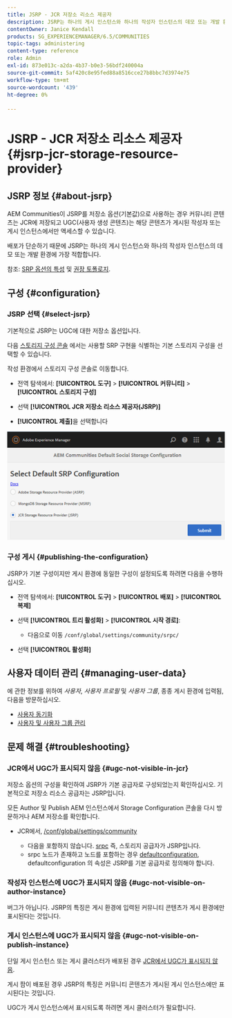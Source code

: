 ```yaml
---
title: JSRP - JCR 저장소 리소스 제공자
description: JSRP는 하나의 게시 인스턴스와 하나의 작성자 인스턴스의 데모 또는 개발 환경에 가장 적합합니다
contentOwner: Janice Kendall
products: SG_EXPERIENCEMANAGER/6.5/COMMUNITIES
topic-tags: administering
content-type: reference
role: Admin
exl-id: 873e013c-a2da-4b37-b0e3-56bdf240004a
source-git-commit: 5af420c8e95fed88a8516cce27b8bbc7d3974e75
workflow-type: tm+mt
source-wordcount: '439'
ht-degree: 0%

---
```


# JSRP - JCR 저장소 리소스 제공자 {#jsrp-jcr-storage-resource-provider}

## JSRP 정보 {#about-jsrp}

AEM Communities이 JSRP를 저장소 옵션(기본값)으로 사용하는 경우 커뮤니티 콘텐츠는 JCR에 저장되고 UGC(사용자 생성 콘텐츠)는 해당 콘텐츠가 게시된 작성자 또는 게시 인스턴스에서만 액세스할 수 있습니다.

배포가 단순하기 때문에 JSRP는 하나의 게시 인스턴스와 하나의 작성자 인스턴스의 데모 또는 개발 환경에 가장 적합합니다.

참조: [SRP 옵션의 특성](working-with-srp.md#characteristics-of-srp-options) 및 [권장 토폴로지](topologies.md).

## 구성 {#configuration}

### JSRP 선택 {#select-jsrp}

기본적으로 JSRP는 UGC에 대한 저장소 옵션입니다.

다음 [스토리지 구성 콘솔](srp-config.md) 에서는 사용할 SRP 구현을 식별하는 기본 스토리지 구성을 선택할 수 있습니다.

작성 환경에서 스토리지 구성 콘솔로 이동합니다.

* 전역 탐색에서: **[!UICONTROL 도구]** > **[!UICONTROL 커뮤니티]** > **[!UICONTROL 스토리지 구성]**

* 선택 **[!UICONTROL JCR 저장소 리소스 제공자(JSRP)]**

* **[!UICONTROL 제출]**&#x200B;을 선택합니다

![jsrp-configuration](assets/jsrp-configuration.png)

### 구성 게시 {#publishing-the-configuration}

JSRP가 기본 구성이지만 게시 환경에 동일한 구성이 설정되도록 하려면 다음을 수행하십시오.

* 전역 탐색에서: **[!UICONTROL 도구]** > **[!UICONTROL 배포]** > **[!UICONTROL 복제]**
* 선택 **[!UICONTROL 트리 활성화]** > **[!UICONTROL 시작 경로]**:

   * 다음으로 이동 `/conf/global/settings/community/srpc/`

* 선택 **[!UICONTROL 활성화]**

## 사용자 데이터 관리 {#managing-user-data}

에 관한 정보를 위하여 *사용자*, *사용자 프로필* 및 *사용자 그룹*, 종종 게시 환경에 입력됨, 다음을 방문하십시오.

* [사용자 동기화](sync.md)
* [사용자 및 사용자 그룹 관리](users.md)

## 문제 해결 {#troubleshooting}

### JCR에서 UGC가 표시되지 않음 {#ugc-not-visible-in-jcr}

저장소 옵션의 구성을 확인하여 JSRP가 기본 공급자로 구성되었는지 확인하십시오. 기본적으로 저장소 리소스 공급자는 JSRP입니다.

모든 Author 및 Publish AEM 인스턴스에서 Storage Configuration 콘솔을 다시 방문하거나 AEM 저장소를 확인합니다.

* JCR에서, [/conf/global/settings/community](http://localhost:4502/crx/de/index.jsp#/conf/global/settings/community)

   * 다음을 포함하지 않습니다. [srpc](http://localhost:4502/crx/de/index.jsp#/conf/global/settings/community/srpc) 즉, 스토리지 공급자가 JSRP입니다.
   * srpc 노드가 존재하고 노드를 포함하는 경우 [defaultconfiguration](http://localhost:4502/crx/de/index.jsp#/conf/global/settings/community/srpc/defaultconfiguration), defaultconfiguration 의 속성은 JSRP를 기본 공급자로 정의해야 합니다.

### 작성자 인스턴스에 UGC가 표시되지 않음 {#ugc-not-visible-on-author-instance}

버그가 아닙니다. JSRP의 특징은 게시 환경에 입력된 커뮤니티 콘텐츠가 게시 환경에만 표시된다는 것입니다.

### 게시 인스턴스에 UGC가 표시되지 않음 {#ugc-not-visible-on-publish-instance}

단일 게시 인스턴스 또는 게시 클러스터가 배포된 경우 [JCR에서 UGC가 표시되지 않음](#ugc-not-visible-in-jcr).

게시 팜이 배포된 경우 JSRP의 특징은 커뮤니티 콘텐츠가 게시된 게시 인스턴스에만 표시된다는 것입니다.

UGC가 게시 인스턴스에서 표시되도록 하려면 게시 클러스터가 필요합니다.
